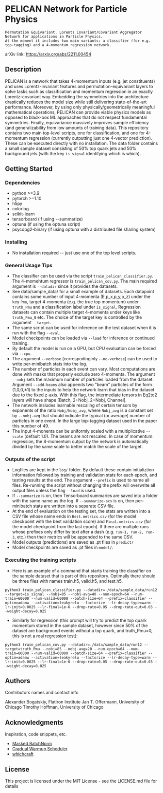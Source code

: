 # PELICAN Network for Particle Physics

    Permutation Equivariant, Lorentz Invariant/Covariant Aggregator Network for applications in Particle Physics.
    At the moment it includes two main variants: a classifier (for e.g. top-tagging) and a 4-momentum regression network. 

arXiv link: https://arxiv.org/abs/2211.00454

## Description

PELICAN is a network that takes 4-momentum inputs (e.g. jet constituents) and uses Lorentz-invariant features and permutation-equivariant layers to solve tasks such as classification and momentum regression in an exactly Lorentz-covariant way. Embedding the symmetries into the architecture drastically reduces the model size while still delivering state-of-the-art performance. Moreover, by using only physically/geometrically meaningful mathematical operations, PELICAN can provide viable physics models as opposed to black-box ML approaches that do not respect fundamental symmetries. Finally, equivariance massively improves sample efficiency (and generalizability from low amounts of training data). This repository contains two main top-level scripts, one for classification, and one for 4-momentum regression (currently outputting just one 4-vector prediction). These can be executed directly with no installation. The data folder contains a small sample dataset consisting of 50% top quark jets and 50% background jets (with the key `is_signal` identifying which is which).

## Getting Started

### Dependencies

* python >=3.9
* pytorch >=1.10
* h5py
* colorlog
* scikit-learn
* tensorboard (if using --summarize)
* optuna (if using the optuna script)
* psycopg2-binary (if using optuna with a distributed file sharing system)

### Installing

* No installation required -- just use one of the top level scripts.

### General Usage Tips

* The classifier can be used via the script `train_pelican_classifier.py`. The 4-momehtum regressor is `train_pelican_cov.py`. 
    The main required argument is `--datadir` since it provides the datasets. 
* See data/sample_data/ for a small example of datasets. Each datapoint contains some number of input 4-momenta (E,p_x,p_y,p_z) under the key `Pmu`, 
    target 4-momenta (e.g. the true top momentum) under `truth_Pmu` and a classification label under `is_signal`. Regression datasets can contain multiple target 4-momenta under keys
    like `truth_Pmu_0` etc. The choice of the target key is controlled by the argument `--target`.
* The same script can be used for inference on the test dataset when it is run with the flag `--eval`. 
* Model checkpoints can be loaded via `--load` for inference or continued training. 
* By default the model is run on a GPU, but CPU evaluation can be forced via `--cpu`.
* The argument `--verbose` (correspodinginly `--no-verbose`) can be used to write per-minibatch stats into the log.
* The number of particles in each event can vary. Most computations are done with masks that properly exclude zero 4-momenta. The argument `--nobj` sets the maximum number of particles loaded from the dataset. Argument `--add-beams` also appends two "beam" particles of the form (1,0,0,±1) to the inputs to help the network learn that bias in the dataset due to the fixed z-axis. With this flag, the intermediate tensors in Eq2to2 layers will have shape [Batch, 2+Nobj, 2+Nobj, Channel].
* The network insludes learnable rescaling of certain tensors by exponents of the ratio `Nobj/Nobj_avg`, where `Nobj_avg` is a constant set by `--nobj-avg` that should indicate the typical (or average) number of particles in one event. In the large top-tagging dataset used in the paper this number of 49.
* The input 4-monenta can be uniformly scaled with a multiplicative `--scale` (default 1.0). The beams are not rescaled.
    In case of momentum regression, the 4-momentum output by the network is automatically divided by the same scale to better match the scale of the target.

### Outputs of the script

* Logfiles are kept in the `log/` folder. By default these contain initializtion information followed by training and validation stats for each epoch, and testing results at the end. The argument `--prefix` is used to name all files. Re-running the script without changing the prefix will overwrite all output files unless the flag `--load` is used.
* If `--summarize` is on, then Tensorboard summaries are saved into a folder with the same name as the log. If `--summarize-scv` is on, then per-minibatch stats are written into a separate CSV file.
* At the end of evaluation on the testing set, the stats are written into a CSV file whose name ends in `Best.metrics.csv` (for the model checkpoint with the best validation score) and `Final.metrics.csv` (for the model checkpoint from the last epoch). If there are multiple runs whose prefixes only differ by text after a dash (e.g. `run-1, run-2, run-3`, etc.) then their metrics will be appended to the same CSV.
* Model outputs (predictions) are saved as .pt files in `predict/`
* Model checkpoints are saved as .pt files in `model/`.

### Executing the training scripts

* Here is an example of a command that starts training the classifier on the sample dataset that is part of this repository. Optimally there should be three files with names train.h5, valid.h5, and test.h5.
```
python3 train_pelican_classifier.py --datadir=./data/sample_data/run12 --target=is_signal --nobj=85 --nobj-avg=40 --num-epoch=64 --num-train=60000 --num-valid=60000 --batch-size=64 --prefix=classifier --optim=adamw --activation=leakyrelu --factorize --lr-decay-type=warm --lr-init=0.0025 --lr-final=1e-6 --drop-rate=0.05 --drop-rate-out=0.05 --weight-decay=0.025
```
* Similarly for regression (this prompt will try to predict the top quark momentum stored in the sample dataset, however since 50% of the dataset are background events without a top quark, and truth_Pmu=0, this is not a real regression test):
```
python3 train_pelican_cov.py --datadir=./data/sample_data/run12 --target=truth_Pmu --nobj=85 --nobj-avg=20 --num-epoch=64 --num-train=60000 --num-valid=60000 --batch-size=64 --prefix=classifier --optim=adamw --activation=leakyrelu --factorize --lr-decay-type=warm --lr-init=0.0025 --lr-final=1e-6 --drop-rate=0.05 --drop-rate-out=0.05 --weight-decay=0.025
```


## Authors

Contributors names and contact info

Alexander Bogatskiy, Flatiron Institute
Jan T. Offermann, University of Chicago 
Timothy Hoffman, University of Chicago


## Acknowledgments

Inspiration, code snippets, etc.
* [Masked BatchNorm](https://github.com/ptrblck/pytorch_misc/blob/20e8ea93bd458b88f921a87e2d4001a4eb753a02/batch_norm_manual.py)
* [Gradual Warmup Scheduler](https://github.com/ildoonet/pytorch-gradual-warmup-lr/blob/master/warmup_scheduler/scheduler.py)
* [whichcraft](https://github.com/cookiecutter/whichcraft)

## License

This project is licensed under the MIT License - see the LICENSE.md file for details
